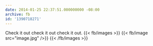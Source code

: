 ```yaml
---
date: 2014-01-25 22:37:51.000000000 -08:00
archive: fb
id: '1390718271'
---
```


Check it out check it out check it out.
{{< fb/images >}}
{{< fb/image src="image.jpg" />}}
{{< /fb/images >}}
